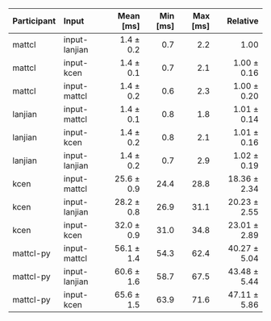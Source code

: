 | Participant | Input | Mean [ms] | Min [ms] | Max [ms] | Relative |
|:---|:---|---:|---:|---:|---:|
| mattcl | input-lanjian | 1.4 ± 0.2 | 0.7 | 2.2 | 1.00 |
| mattcl | input-kcen | 1.4 ± 0.1 | 0.7 | 2.1 | 1.00 ± 0.16 |
| mattcl | input-mattcl | 1.4 ± 0.2 | 0.6 | 2.3 | 1.00 ± 0.20 |
| lanjian | input-mattcl | 1.4 ± 0.1 | 0.8 | 1.8 | 1.01 ± 0.14 |
| lanjian | input-kcen | 1.4 ± 0.2 | 0.8 | 2.1 | 1.01 ± 0.16 |
| lanjian | input-lanjian | 1.4 ± 0.2 | 0.7 | 2.9 | 1.02 ± 0.19 |
| kcen | input-mattcl | 25.6 ± 0.9 | 24.4 | 28.8 | 18.36 ± 2.34 |
| kcen | input-lanjian | 28.2 ± 0.8 | 26.9 | 31.1 | 20.23 ± 2.55 |
| kcen | input-kcen | 32.0 ± 0.9 | 31.0 | 34.8 | 23.01 ± 2.89 |
| mattcl-py | input-mattcl | 56.1 ± 1.4 | 54.3 | 62.4 | 40.27 ± 5.04 |
| mattcl-py | input-lanjian | 60.6 ± 1.6 | 58.7 | 67.5 | 43.48 ± 5.44 |
| mattcl-py | input-kcen | 65.6 ± 1.5 | 63.9 | 71.6 | 47.11 ± 5.86 |

